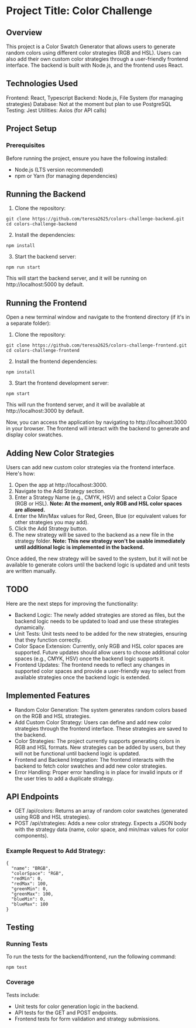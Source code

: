 # Project Title: Color Challenge
## Overview
This project is a Color Swatch Generator that allows users to generate random colors using different color strategies (RGB and HSL). Users can also add their own custom color strategies through a user-friendly frontend interface. The backend is built with Node.js, and the frontend uses React.

## Technologies Used
Frontend: React, Typescript
Backend: Node.js, File System (for managing strategies)
Database: Not at the moment but plan to use PostgreSQL
Testing: Jest
Utilities: Axios (for API calls)

## Project Setup
### Prerequisites
Before running the project, ensure you have the following installed:

- Node.js (LTS version recommended)
- npm or Yarn (for managing dependencies)

## Running the Backend
1. Clone the repository:
```
git clone https://github.com/teresa2625/colors-challenge-backend.git
cd colors-challenge-backend
```

2. Install the dependencies:
```
npm install
```

3. Start the backend server:
```
npm run start
```
This will start the backend server, and it will be running on http://localhost:5000 by default.

## Running the Frontend
Open a new terminal window and navigate to the frontend directory (if it's in a separate folder):

1. Clone the repository:
```
git clone https://github.com/teresa2625/colors-challenge-frontend.git
cd colors-challenge-frontend
```

2. Install the frontend dependencies:
```
npm install
```

3. Start the frontend development server:
```
npm start
```
This will run the frontend server, and it will be available at http://localhost:3000 by default.

Now, you can access the application by navigating to http://localhost:3000 in your browser. The frontend will interact with the backend to generate and display color swatches.

## Adding New Color Strategies
Users can add new custom color strategies via the frontend interface. Here's how:

1. Open the app at http://localhost:3000.
2. Navigate to the Add Strategy section.
3. Enter a Strategy Name (e.g., CMYK, HSV) and select a Color Space (RGB or HSL). **Note: At the moment, only RGB and HSL color spaces are allowed.**
4. Enter the Min/Max values for Red, Green, Blue (or equivalent values for other strategies you may add).
5. Click the Add Strategy button.
6. The new strategy will be saved to the backend as a new file in the strategy folder. **Note: This new strategy won't be usable immediately until additional logic is implemented in the backend.**

Once added, the new strategy will be saved to the system, but it will not be available to generate colors until the backend logic is updated and unit tests are written manually.

## TODO
Here are the next steps for improving the functionality:

- Backend Logic: The newly added strategies are stored as files, but the backend logic needs to be updated to load and use these strategies dynamically.
- Unit Tests: Unit tests need to be added for the new strategies, ensuring that they function correctly.
- Color Space Extension: Currently, only RGB and HSL color spaces are supported. Future updates should allow users to choose additional color spaces (e.g., CMYK, HSV) once the backend logic supports it.
- Frontend Updates: The frontend needs to reflect any changes in supported color spaces and provide a user-friendly way to select from available strategies once the backend logic is extended.

## Implemented Features
- Random Color Generation: The system generates random colors based on the RGB and HSL strategies.
- Add Custom Color Strategy: Users can define and add new color strategies through the frontend interface. These strategies are saved to the backend.
- Color Strategies: The project currently supports generating colors in RGB and HSL formats. New strategies can be added by users, but they will not be functional until backend logic is updated.
- Frontend and Backend Integration: The frontend interacts with the backend to fetch color swatches and add new color strategies.
- Error Handling: Proper error handling is in place for invalid inputs or if the user tries to add a duplicate strategy.

## API Endpoints
- GET /api/colors: Returns an array of random color swatches (generated using RGB and HSL strategies).
- POST /api/strategies: Adds a new color strategy. Expects a JSON body with the strategy data (name, color space, and min/max values for color components).

### Example Request to Add Strategy:
```
{
  "name": "BRGB",
  "colorSpace": "RGB",
  "redMin": 0,
  "redMax": 100,
  "greenMin": 0,
  "greenMax": 100,
  "blueMin": 0,
  "blueMax": 100
}
```

## Testing
### Running Tests
To run the tests for the backend/frontend, run the following command:
```
npm test
```

### Coverage
Tests include:
- Unit tests for color generation logic in the backend.
- API tests for the GET and POST endpoints.
- Frontend tests for form validation and strategy submissions.